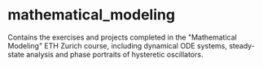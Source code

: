 # mathematical_modeling
Contains the exercises and projects completed in the "Mathematical Modeling" ETH Zurich course, including dynamical ODE systems, steady-state analysis and phase portraits of hysteretic oscillators.
